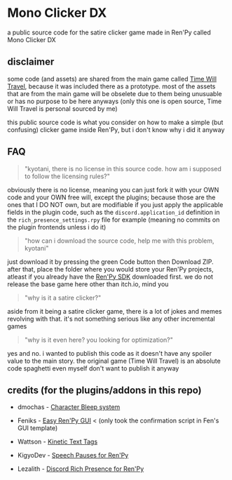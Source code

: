 # Mono Clicker DX
a public source code for the satire clicker game made in Ren'Py called Mono Clicker DX

## disclaimer
some code (and assets) are shared from the main game called [Time Will Travel](https://hananezumi.itch.io/timewilltravel), because it was included there as a prototype. most of the assets that are from the main game will be obselete due to them being unusuable or has no purpose to be here anyways (only this one is open source, Time Will Travel is personal sourced by me)

this public source code is what you consider on how to make a simple (but confusing) clicker game inside Ren'Py, but i don't know why i did it anyway

## FAQ
> "kyotani, there is no license in this source code. how am i supposed to follow the licensing rules?"

obviously there is no license, meaning you can just fork it with your OWN code and your OWN free will, except the plugins; because those are the ones that I DO NOT own, but are modifiable if you just apply the applicable fields in the plugin code, such as the `discord.application_id` definition in the `rich_presence_settings.rpy` file for example (meaning no commits on the plugin frontends unless i do it)

> "how can i download the source code, help me with this problem, kyotani"

just download it by pressing the green Code button then Download ZIP. after that, place the folder where you would store your Ren'Py projects, atleast if you already have the [Ren'Py SDK](https://renpy.org) downloaded first. we do not release the base game here other than itch.io, mind you

> "why is it a satire clicker?"

aside from it being a satire clicker game, there is a lot of jokes and memes revolving with that. it's not something serious like any other incremental games

> "why is it even here? you looking for optimization?"

yes and no. i wanted to publish this code as it doesn't have any spoiler value to the main story. the original game (Time Will Travel) is an absolute code spaghetti even myself don't want to publish it anyway

## credits (for the plugins/addons in this repo)
+ dmochas - [Character Bleep system](https://dmochas-assets.itch.io/dmochas-bleeps-pack)

+ Feniks - [Easy Ren'Py GUI](https://feniksdev.itch.io/easy-renpy-gui) < (only took the confirmation script in Fen's GUI template)

+ Wattson - [Kinetic Text Tags](https://wattson.itch.io/kinetic-text-tags)

+ KigyoDev - [Speech Pauses for Ren'Py](https://kigyo.itch.io/speech-pauses-for-renpy)

+ Lezalith - [Discord Rich Presence for Ren'Py](https://github.com/Lezalith/RenPy-Discord-Presence)


